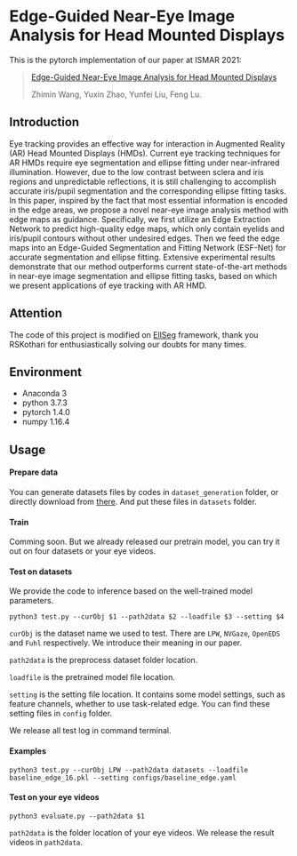 # Edge-Guided Near-Eye Image Analysis for Head Mounted Displays
This is the pytorch implementation of our paper at ISMAR 2021:
> [Edge-Guided Near-Eye Image Analysis for Head Mounted Displays](https://arxiv.org/abs/2009)
>
> Zhimin Wang, Yuxin Zhao, Yunfei Liu, Feng Lu.



## Introduction

Eye tracking provides an effective way for interaction in Augmented Reality (AR) Head Mounted Displays (HMDs). Current eye tracking techniques for AR HMDs require eye segmentation and ellipse fitting under near-infrared illumination. However, due to the low contrast between sclera and iris regions and unpredictable reflections, it is still challenging to accomplish accurate iris/pupil segmentation and the corresponding ellipse fitting tasks. In this paper, inspired by the fact that most essential information is encoded in the edge areas, we propose a novel near-eye image analysis method with edge maps as guidance. Specifically, we first utilize an Edge Extraction Network to predict high-quality edge maps, which only contain eyelids and iris/pupil contours without other undesired edges. Then we feed the edge maps into an Edge-Guided Segmentation and Fitting Network (ESF-Net) for accurate segmentation and ellipse fitting. Extensive experimental results demonstrate that our method outperforms current state-of-the-art methods in near-eye image segmentation and ellipse fitting tasks, based on which we present applications of eye tracking with AR HMD.

## Attention

The code of this project is modified on [EllSeg](https://github.com/RSKothari/EllSeg) framework, thank you RSKothari for enthusiastically solving our doubts for many times.

## Environment

- Anaconda 3
- python 3.7.3
- pytorch 1.4.0
- numpy 1.16.4 

## Usage

#### Prepare data

You can generate datasets files by codes in `dataset_generation` folder, or directly download from [there](https://drive.google.com/). And put these files in `datasets` folder.

#### Train

Comming soon. But we already released our pretrain model, you can try it out on four datasets or your eye videos.


#### Test on datasets

We provide the code to inference based on the well-trained model parameters.

```shell
python3 test.py --curObj $1 --path2data $2 --loadfile $3 --setting $4
```

`curObj` is the dataset name we used to test. There are `LPW`, `NVGaze`, `OpenEDS` and `Fuhl` respectively.  We introduce their meaning in our paper.

`path2data` is the preprocess dataset folder location. 

`loadfile` is the pretrained model file location.

`setting` is  the setting file location. It contains some model settings, such as feature channels, whether to use task-related edge. You can find these setting files in `config` folder.

We release all test log in command terminal.


#### Examples

```shell
python3 test.py --curObj LPW --path2data datasets --loadfile baseline_edge_16.pkl --setting configs/baseline_edge.yaml
```

#### Test on your eye videos 
```shell
python3 evaluate.py --path2data $1 
```

`path2data` is the folder location of your eye videos. 
We release the result videos in `path2data`.

